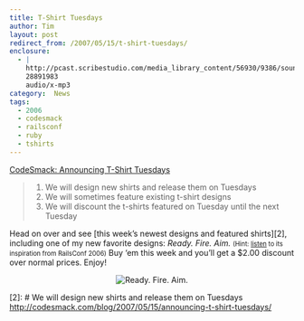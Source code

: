 ```yaml
---
title: T-Shirt Tuesdays
author: Tim
layout: post
redirect_from: /2007/05/15/t-shirt-tuesdays/
enclosure:
  - |
    http://pcast.scribestudio.com/media_library_content/56930/9386/sound/Martin_Fowler_Keynote_Address.mp3
    28891983
    audio/x-mp3
category:  News
tags:
  - 2006
  - codesmack
  - railsconf
  - ruby
  - tshirts
---
```

[CodeSmack: Announcing T-Shirt Tuesdays][1]

> 1. We will design new shirts and release them on Tuesdays
> 2. We will sometimes feature existing t-shirt designs
> 3. We will discount the t-shirts featured on Tuesday until the next Tuesday

Head on over and see [this week&#8217;s newest designs and featured shirts][2], including one of my new favorite designs: *Ready. Fire. Aim.* <span style="font-size: 80%">(Hint: <a href="http://pcast.scribestudio.com/media_library_content/56930/9386/sound/Martin_Fowler_Keynote_Address.mp3">listen</a> to its inspiration from RailsConf 2006)</span> Buy &#8216;em this week and you&#8217;ll get a $2.00 discount over normal prices. Enjoy!

<p style="text-align: center">
  <img src="http://www.printfection.com/images/9/1/44/zu0c7O.jpg" alt="Ready. Fire. Aim."  style="margin: 0 auto" />
</p>

 [1]: http://codesmack.com/blog/2007/05/15/announcing-t-shirt-tuesdays/
 [2]: # We will design new shirts and release them on Tuesdays
http://codesmack.com/blog/2007/05/15/announcing-t-shirt-tuesdays/
